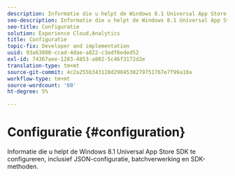 ```yaml
---
description: Informatie die u helpt de Windows 8.1 Universal App Store SDK te configureren, inclusief JSON-configuratie, batchverwerking en SDK-methoden.
seo-description: Informatie die u helpt de Windows 8.1 Universal App Store SDK te configureren, inclusief JSON-configuratie, batchverwerking en SDK-methoden.
seo-title: Configuratie
solution: Experience Cloud,Analytics
title: Configuratie
topic-fix: Developer and implementation
uuid: 93a63808-ccad-4dae-a822-c3edf6eded52
exl-id: 74367aee-1283-4853-a802-5c46f3172d2e
translation-type: tm+mt
source-git-commit: 4c2a255b343128d2904530279751767e7f99a10a
workflow-type: tm+mt
source-wordcount: '60'
ht-degree: 5%

---
```


# Configuratie {#configuration}

Informatie die u helpt de Windows 8.1 Universal App Store SDK te configureren, inclusief JSON-configuratie, batchverwerking en SDK-methoden.
